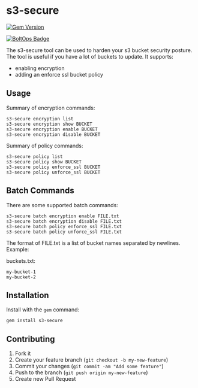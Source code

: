 # s3-secure

[![Gem Version](https://badge.fury.io/rb/s3-secure.png)](http://badge.fury.io/rb/s3-secure)

[![BoltOps Badge](https://img.boltops.com/boltops/badges/boltops-badge.png)](https://www.boltops.com)

The s3-secure tool can be used to harden your s3 bucket security posture. The tool is useful if you have a lot of buckets to update. It supports:

* enabling encryption
* adding an enforce ssl bucket policy

## Usage

Summary of encryption commands:

    s3-secure encryption list
    s3-secure encryption show BUCKET
    s3-secure encryption enable BUCKET
    s3-secure encryption disable BUCKET

Summary of policy commands:

    s3-secure policy list
    s3-secure policy show BUCKET
    s3-secure policy enforce_ssl BUCKET
    s3-secure policy unforce_ssl BUCKET

## Batch Commands

There are some supported batch commands:

    s3-secure batch encryption enable FILE.txt
    s3-secure batch encryption disable FILE.txt
    s3-secure batch policy enforce_ssl FILE.txt
    s3-secure batch policy unforce_ssl FILE.txt

The format of FILE.txt is a list of bucket names separated by newlines.  Example:

buckets.txt:

    my-bucket-1
    my-bucket-2

## Installation

Install with the `gem` command:

    gem install s3-secure

## Contributing

1. Fork it
2. Create your feature branch (`git checkout -b my-new-feature`)
3. Commit your changes (`git commit -am "Add some feature"`)
4. Push to the branch (`git push origin my-new-feature`)
5. Create new Pull Request
